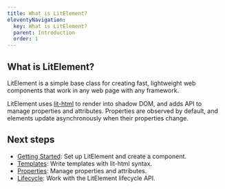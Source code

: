 ```yaml
---
title: What is LitElement?
eleventyNavigation:
  key: What is LitElement?
  parent: Introduction
  order: 1
---
```


## What is LitElement?

LitElement is a simple base class for creating fast, lightweight web components that work in any web page with any framework.

LitElement uses [lit-html](/docs/v1/lit-html/introduction/) to render into shadow DOM, and adds API to manage properties and attributes. Properties are observed by default, and elements update asynchronously when their properties change.

## Next steps

* [Getting Started](/docs/v1/getting-started/): Set up LitElement and create a component.
* [Templates](/docs/v1/components/templates/): Write templates with lit-html syntax.
* [Properties](/docs/v1/components/properties/): Manage properties and attributes.
* [Lifecycle](/docs/v1/components/lifecycle/): Work with the LitElement lifecycle API.
